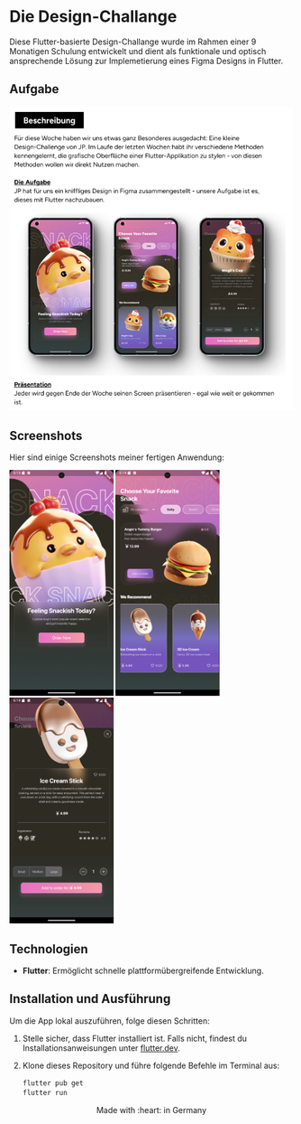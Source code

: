 # Die Design-Challange

Diese Flutter-basierte Design-Challange wurde im Rahmen einer 9 Monatigen Schulung entwickelt und dient als funktionale und optisch ansprechende Lösung zur Implemetierung eines Figma Designs in Flutter.
## Aufgabe



![Aufgabe](screenshots/aufgabe.png)

## Screenshots

Hier sind einige Screenshots meiner fertigen Anwendung:

<img src= "https://github.com/arthur892/ts_4_7_1_JP_App/blob/main/screenshots/landing.png" height ="400"> <img src= "https://github.com/arthur892/ts_4_7_1_JP_App/blob/main/screenshots/main.png" height ="400"> <img src= "https://github.com/arthur892/ts_4_7_1_JP_App/blob/main/screenshots/details.png" height ="400"> 

## Technologien

- **Flutter**: Ermöglicht schnelle plattformübergreifende Entwicklung.

## Installation und Ausführung

Um die App lokal auszuführen, folge diesen Schritten:

1. Stelle sicher, dass Flutter installiert ist. Falls nicht, findest du Installationsanweisungen unter [flutter.dev](https://flutter.dev/).
2. Klone dieses Repository und führe folgende Befehle im Terminal aus:

   ```bash
   flutter pub get
   flutter run
   
<p align="center">
Made with :heart: in Germany
</p>